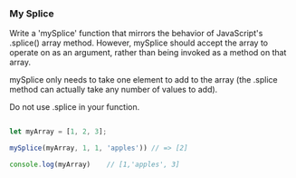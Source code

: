 ### My Splice

Write a 'mySplice' function that mirrors the behavior of JavaScript's .splice()
array method. However, mySplice should accept the array to operate on as an
argument, rather than being invoked as a method on that array.

mySplice only needs to take one element to add to the array (the .splice method
can actually take any number of values to add).

Do not use .splice in your function.

```javascript

let myArray = [1, 2, 3];

mySplice(myArray, 1, 1, 'apples')) // => [2]

console.log(myArray)    // [1,'apples', 3]
```
